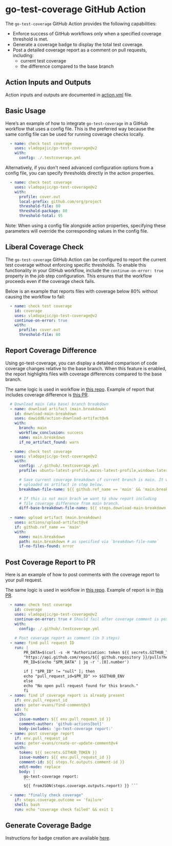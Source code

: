 # go-test-coverage GitHub Action

The `go-test-coverage` GitHub Action provides the following capabilities:
- Enforce success of GitHub workflows only when a specified coverage threshold is met.
- Generate a coverage badge to display the total test coverage.
- Post a detailed coverage report as a comment on pull requests, including:
  - current test coverage
  - the difference compared to the base branch

## Action Inputs and Outputs

Action inputs and outputs are documented in [action.yml](/action.yml) file.


## Basic Usage

Here’s an example of how to integrate `go-test-coverage` in a GitHub workflow that uses a config file. This is the preferred way because the same config file can be used for running coverage checks locally.

```yml
  - name: check test coverage
    uses: vladopajic/go-test-coverage@v2
    with:
      config: ./.testcoverage.yml
```

Alternatively, if you don't need advanced configuration options from a config file, you can specify thresholds directly in the action properties.

```yml
  - name: check test coverage
    uses: vladopajic/go-test-coverage@v2
    with:
      profile: cover.out
      local-prefix: github.com/org/project
      threshold-file: 80
      threshold-package: 80
      threshold-total: 95
```

Note: When using a config file alongside action properties, specifying these parameters will override the corresponding values in the config file.

## Liberal Coverage Check

The `go-test-coverage` GitHub Action can be configured to report the current test coverage without enforcing specific thresholds. To enable this functionality in your GitHub workflow, include the `continue-on-error: true` property in the job step configuration. This ensures that the workflow proceeds even if the coverage check fails.

Below is an example that reports files with coverage below 80% without causing the workflow to fail:
```yml
  - name: check test coverage
    id: coverage
    uses: vladopajic/go-test-coverage@v2
    continue-on-error: true
    with:
      profile: cover.out
      threshold-file: 80
```

## Report Coverage Difference

Using go-test-coverage, you can display a detailed comparison of code coverage changes relative to the base branch. When this feature is enabled, the report highlights files with coverage differences compared to the base branch.

The same logic is used in workflow in [this repo](/.github/workflows/test.yml). 
Example of report that includes coverage difference is [this PR](https://github.com/vladopajic/go-test-coverage/pull/129).

```yml
  # Download main (aka base) branch breakdown
  - name: download artifact (main.breakdown)
    id: download-main-breakdown
    uses: dawidd6/action-download-artifact@v6
    with:
      branch: main
      workflow_conclusion: success
      name: main.breakdown
      if_no_artifact_found: warn

  - name: check test coverage
    uses: vladopajic/go-test-coverage@v2
    with:
      config: ./.github/.testcoverage.yml
      profile: ubuntu-latest-profile,macos-latest-profile,windows-latest-profile

      # Save current coverage breakdown if current branch is main. It will be  
      # uploaded as artifact in step below.
      breakdown-file-name: ${{ github.ref_name == 'main' && 'main.breakdown' || '' }}

      # If this is not main brach we want to show report including
      # file coverage difference from main branch.
      diff-base-breakdown-file-name: ${{ steps.download-main-breakdown.outputs.found_artifact && 'main.breakdown' || '' }}
    
  - name: upload artifact (main.breakdown)
    uses: actions/upload-artifact@v4
    if: github.ref_name == 'main'
    with:
      name: main.breakdown
      path: main.breakdown # as specified via `breakdown-file-name`
      if-no-files-found: error
```

## Post Coverage Report to PR

Here is an example of how to post comments with the coverage report to your pull request. 

The same logic is used in workflow in [this repo](/.github/workflows/test.yml).
Example of report is in [this PR](https://github.com/vladopajic/go-test-coverage/pull/129).

```yml
  - name: check test coverage
    id: coverage
    uses: vladopajic/go-test-coverage@v2
    continue-on-error: true # Should fail after coverage comment is posted
    with:
      config: ./.github/.testcoverage.yml
    
    # Post coverage report as comment (in 3 steps)
  - name: find pull request ID
    run: |
        PR_DATA=$(curl -s -H "Authorization: token ${{ secrets.GITHUB_TOKEN }}" \
        "https://api.github.com/repos/${{ github.repository }}/pulls?head=${{ github.repository_owner }}:${{ github.ref_name }}&state=open")
        PR_ID=$(echo "$PR_DATA" | jq -r '.[0].number')
        
        if [ "$PR_ID" != "null" ]; then
        echo "pull_request_id=$PR_ID" >> $GITHUB_ENV
        else
        echo "No open pull request found for this branch."
        fi
  - name: find if coverage report is already present
    if: env.pull_request_id
    uses: peter-evans/find-comment@v3
    id: fc
    with:
      issue-number: ${{ env.pull_request_id }}
      comment-author: 'github-actions[bot]'
      body-includes: 'go-test-coverage report:'
  - name: post coverage report
    if: env.pull_request_id
    uses: peter-evans/create-or-update-comment@v4
    with:
      token: ${{ secrets.GITHUB_TOKEN }}
      issue-number: ${{ env.pull_request_id }}
      comment-id: ${{ steps.fc.outputs.comment-id }}
      edit-mode: replace
      body: |
        go-test-coverage report:
        ```
        ${{ fromJSON(steps.coverage.outputs.report) }} ```

  - name: "finally check coverage"
    if: steps.coverage.outcome == 'failure'
    shell: bash
    run: echo "coverage check failed" && exit 1
```

## Generate Coverage Badge

Instructions for badge creation are available [here](./badge.md).
